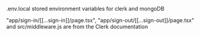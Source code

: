 .env.local stored environment variables for clerk and mongoDB


"app/sign-in/[[...sign-in]]/page.tsx", "app/sign-out/[[...sign-out]]/page.tsx" and src/middleware.js are from the Clerk documentation